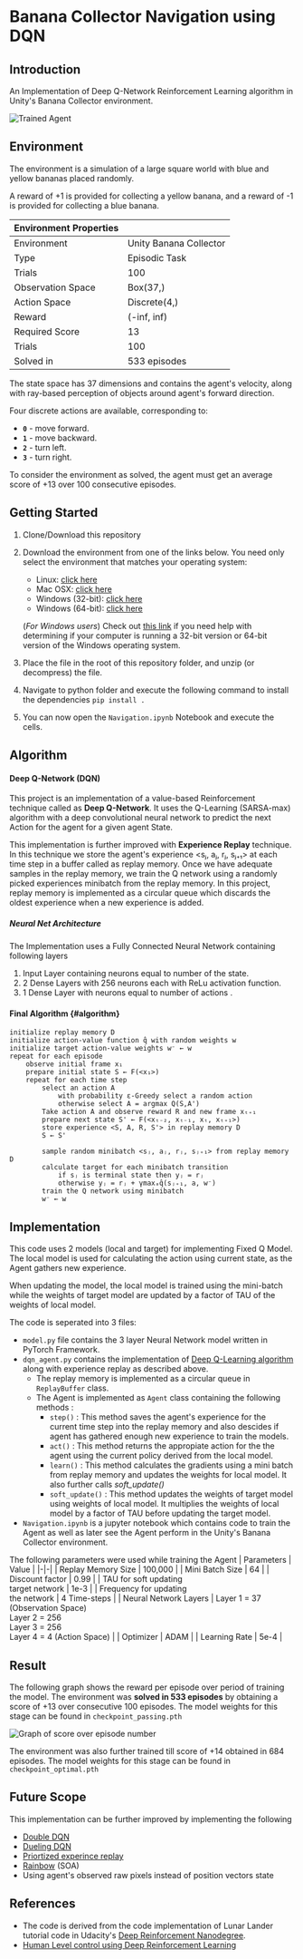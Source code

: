[//]: # (Image References)

[image1]: images/agent.gif "Trained Agent"

# Banana Collector Navigation using DQN 

## Introduction

An Implementation of Deep Q-Network Reinforcement Learning algorithm in Unity's Banana Collector environment.

![Trained Agent][image1]

## Environment

The environment is a simulation of a large square world with blue and yellow bananas placed randomly.

A reward of +1 is provided for collecting a yellow banana, and a reward of -1 is provided for collecting a blue banana. 

| Environment Properties         |  |
|-------------------|------------------------|
| Environment       | Unity Banana Collector |
| Type              | Episodic Task          |
| Trials            | 100                    |
| Observation Space | Box(37,)               |
| Action Space      | Discrete(4,)           |
| Reward            | (-inf, inf)            |
| Required Score    | 13                     |
| Trials            | 100                    |
| Solved in         | 533 episodes           |

The state space has 37 dimensions and contains the agent's velocity, along with ray-based perception of objects around agent's forward direction.  

Four discrete actions are available, corresponding to:
- **`0`** - move forward.
- **`1`** - move backward.
- **`2`** - turn left.
- **`3`** - turn right.

To consider the environment as solved, the agent must get an average score of +13 over 100 consecutive episodes.

## Getting Started

1. Clone/Download this repository 
2. Download the environment from one of the links below.  You need only select the environment that matches your operating system:
    - Linux: [click here](https://s3-us-west-1.amazonaws.com/udacity-drlnd/P1/Banana/Banana_Linux.zip)
    - Mac OSX: [click here](https://s3-us-west-1.amazonaws.com/udacity-drlnd/P1/Banana/Banana.app.zip)
    - Windows (32-bit): [click here](https://s3-us-west-1.amazonaws.com/udacity-drlnd/P1/Banana/Banana_Windows_x86.zip)
    - Windows (64-bit): [click here](https://s3-us-west-1.amazonaws.com/udacity-drlnd/P1/Banana/Banana_Windows_x86_64.zip)
    
    (_For Windows users_) Check out [this link](https://support.microsoft.com/en-us/help/827218/how-to-determine-whether-a-computer-is-running-a-32-bit-version-or-64) if you need help with determining if your computer is running a 32-bit version or 64-bit version of the Windows operating system.

3. Place the file in the root of this repository folder, and unzip (or decompress) the file. 

4. Navigate to python folder and execute the following command to install the dependencies 
`pip install .`
5. You can now open the `Navigation.ipynb` Notebook and execute the cells.

## Algorithm

#### Deep Q-Network (DQN)

This project is an implementation of a value-based Reinforcement technique called as **Deep Q-Network**. It uses the Q-Learning (SARSA-max) algorithm with a deep convolutional neural network to predict the next Action for the agent for a given agent State.

This implementation is further improved with **Experience Replay** technique. In this technique we store the agent's experience <sⱼ, aⱼ, rⱼ, sⱼ₊₁> at each time step in a buffer called as replay memory. Once we have adequate samples in the replay memory, we train the Q network using a randomly picked experiences minibatch from the replay memory. 
In this project, replay memory is implemented as a circular queue which discards the oldest experience when a new experience is added.

##### Neural Net Architecture
The Implementation uses a Fully Connected Neural Network containing following layers
1. Input Layer containing neurons equal to number of the state.
2. 2 Dense Layers with 256 neurons each with ReLu activation function.
3. 1 Dense Layer with neurons equal to number of actions .

#### Final Algorithm {#algorithm}
```
initialize replay memory D
initialize action-value function q̂ with random weights w
initialize target action-value weights w⁻ ← w
repeat for each episode
    observe initial frame x₁
    prepare initial state S ← F(<x₁>)
    repeat for each time step
        select an action A
            with probability ε-Greedy select a random action
            otherwise select A = argmax Q(S,A')
        Take action A and observe reward R and new frame xₜ₊₁
        prepare next state S' ← F(<xₜ₋₂, xₜ₋₁, xₜ, xₜ₊₁>)
        store experience <S, A, R, S'> in replay memory D
        S ← S'

        sample random minibatch <sⱼ, aⱼ, rⱼ, sⱼ₊₁> from replay memory D
        calculate target for each minibatch transition
            if sⱼ is terminal state then yⱼ = rⱼ
            otherwise yⱼ = rⱼ + γmaxₐq̂(sⱼ₊₁, a, w⁻)
        train the Q network using minibatch
        w⁻ ← w
```

## Implementation

This code uses 2 models (local and target) for implementing Fixed Q Model. The local model is used for calculating the action using current state, as the Agent gathers new experience. 

When updating the model, the local model is trained using the mini-batch while the weights of target model are updated by a factor of TAU of the weights of local model.

The code is seperated into 3 files:

* `model.py` file contains the 3 layer Neural Network model written in PyTorch Framework.
* `dqn_agent.py` contains the implementation of [Deep Q-Learning algorithm](#algorithm) along with experience replay as described above. 
  * The replay memory is implemented as a circular queue in `ReplayBuffer` class.  
  * The Agent is implemented as `Agent` class containing the following methods : 
    * `step()` : This method saves the agent's experience for the current time step into the replay memory and also descides if agent has gathered enough new experience to train the models.
    * `act()` : This method returns the appropiate action for the the agent using the current policy derived from the local model.
    * `learn()` : This method calculates the gradients using a mini batch from replay memory and updates the weights for local model. It also further calls *soft_update()*
    * `soft_update()` : This method updates the weights of target model using weights of local model. It multiplies the weights of local model by a factor of TAU before updating the target model.
* `Navigation.ipynb` is a jupyter notebook which contains code to train the Agent as well as later see the Agent perform in the Unity's Banana Collector environment.

The following parameters were used while training the Agent
| Parameters | Value |
|-|-|
| Replay Memory Size | 100,000 |
| Mini Batch Size | 64 |
| Discount factor | 0.99 |
| TAU for soft updating<br>target network | 1e-3 |
| Frequency for updating<br>the network | 4 Time-steps |
| Neural Network Layers | Layer 1 = 37 (Observation Space)<br>Layer 2 = 256<br>Layer 3 = 256<br>Layer 4 = 4 (Action Space) |
| Optimizer | ADAM |
| Learning Rate | 5e-4 |

## Result

The following graph shows the reward per episode over period of training the model. The environment was **solved in 533 episodes** by obtaining a score of +13 over consecutive 100 episodes. The model weights for this stage can be found in `checkpoint_passing.pth`

![Graph of score over episode number](images/graph.png "Logo Title Text 1")

The environment was also further trained till score of +14 obtained in 684 episodes. The model weights for this stage can be found in `checkpoint_optimal.pth`

## Future Scope

This implementation can be further improved by implementing the following

* [Double DQN](https://arxiv.org/abs/1509.06461)
* [Dueling DQN](https://arxiv.org/abs/1511.06581)
* [Priortized experince replay](https://arxiv.org/abs/1511.05952)
* [Rainbow](https://arxiv.org/abs/1710.02298) (SOA)
* Using agent's observed raw pixels instead of position vectors state

## References

* The code is derived from the code implementation of Lunar Lander tutorial code in Udacity's [Deep Reinforcement Nanodegree](https://classroom.udacity.com/nanodegrees/nd893). 
* [Human Level control using Deep Reinforcement Learning](https://deepmind.com/research/publications/human-level-control-through-deep-reinforcement-learning)
